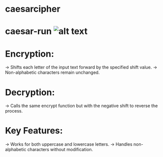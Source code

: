 # caesarcipher

# caesar-run ![alt text](cipherrun.png)

# Encryption:

-> Shifts each letter of the input text forward by the specified shift value.
-> Non-alphabetic characters remain unchanged.

# Decryption:

-> Calls the same encrypt function but with the negative shift to reverse the process.

# Key Features:

-> Works for both uppercase and lowercase letters.
-> Handles non-alphabetic characters without modification.